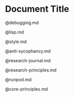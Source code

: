 # Document Title


@debugging.md

@lisp.md

@style.md

@anti-sycophancy.md

@research-journal.md

@research-principles.md

@runpod.md

@core-principles.md
